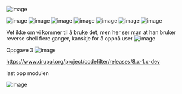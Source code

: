 ![image](https://user-images.githubusercontent.com/72946914/164683337-71db6be3-1c1f-4cbf-9e31-3fe46f720e43.png)

![image](https://user-images.githubusercontent.com/72946914/164683204-efd1c930-bdf7-4b6b-931f-da415ef65e74.png)
![image](https://user-images.githubusercontent.com/72946914/164683266-c8d87f3d-890f-48b5-ac09-b87d4565be54.png)
![image](https://user-images.githubusercontent.com/72946914/167479757-9a262870-1fc0-4fbf-8802-866113e9a560.png)
![image](https://user-images.githubusercontent.com/72946914/167480563-4086a0e2-0826-428f-8df0-abf6bac7ca42.png)
![image](https://user-images.githubusercontent.com/72946914/167480617-3b41b0a4-83be-4080-9284-10911e1f0806.png)
![image](https://user-images.githubusercontent.com/72946914/167481647-767bdd68-17ea-4072-96e8-f520949fabd0.png)
![image](https://user-images.githubusercontent.com/72946914/167482861-ccb00f5a-23a6-469e-892e-3e58a030e7ec.png)



Vet ikke om vi kommer til å bruke det, men her ser man at han bruker reverse shell flere ganger, kanskje for å oppnå user 
![image](https://user-images.githubusercontent.com/72946914/166972379-88812d98-6355-406f-83b1-79743195010c.png)


Oppgave 3
![image](https://user-images.githubusercontent.com/72946914/167477793-47ba477e-a9c9-4883-9b94-d996eb0385b1.png)

https://www.drupal.org/project/codefilter/releases/8.x-1.x-dev

last opp modulen 

![image](https://user-images.githubusercontent.com/72946914/167477487-da0f0129-efbe-44c1-b1cc-4590495a6155.png)
